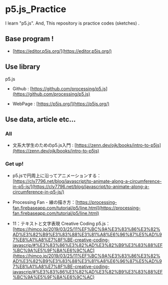 # p5.js_Practice
I learn "p5.js". And, This repository is practice codes (sketches) .

## Base program !
* [https://editor.p5js.org/](https://editor.p5js.org/)

## Use library
p5.js

* Github : [https://github.com/processing/p5.js](https://github.com/processing/p5.js)

* WebPage : [https://p5js.org/](https://p5js.org/)

## Use data, article etc...
### All
* 文系大学生のためのp5.js入門 : [https://zenn.dev/ojk/books/intro-to-p5js](https://zenn.dev/ojk/books/intro-to-p5js)

### Get up!
* p5.jsで円周上に沿ってアニメーションする：[https://cly7796.net/blog/javascript/to-animate-along-a-circumference-in-p5-js/](https://cly7796.net/blog/javascript/to-animate-along-a-circumference-in-p5-js/)

* Processing Fan - 線の描き方：[https://processing-fan.firebaseapp.com/tutorial/p5/line.html](https://processing-fan.firebaseapp.com/tutorial/p5/line.html)

* 11：テキストと文字表現 Creative Coding p5.js：[https://himco.jp/2019/03/25/11%EF%BC%9A%E3%83%86%E3%82%AD%E3%82%B9%E3%83%88%E3%81%A8%E6%96%87%E5%AD%97%E8%A1%A8%E7%8F%BE-creative-coding-javascrip/#%E3%83%86%E3%82%AD%E3%82%B9%E3%83%88%EF%BC%9A%E5%9F%BA%E6%9C%AC](https://himco.jp/2019/03/25/11%EF%BC%9A%E3%83%86%E3%82%AD%E3%82%B9%E3%83%88%E3%81%A8%E6%96%87%E5%AD%97%E8%A1%A8%E7%8F%BE-creative-coding-javascrip/#%E3%83%86%E3%82%AD%E3%82%B9%E3%83%88%EF%BC%9A%E5%9F%BA%E6%9C%AC)

